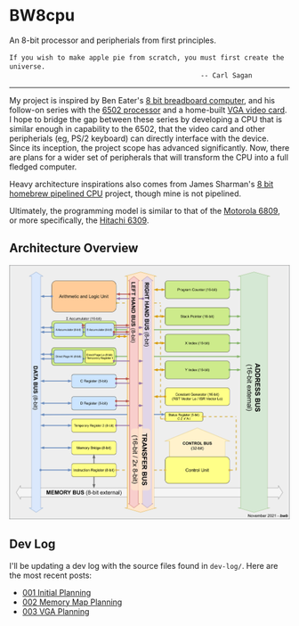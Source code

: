 # BW8cpu

An 8-bit processor and peripherials from first principles.

    If you wish to make apple pie from scratch, you must first create the universe.
                                                    -- Carl Sagan

---

My project is inspired by Ben Eater's [8 bit breadboard computer](https://eater.net/8bit), and his follow-on series with the [6502 processor](https://eater.net/6502) and a home-built [VGA video card](https://eater.net/vga). I hope to bridge the gap between these series by developing a CPU that is similar enough in capability to the 6502, that the video card and other peripherials (eg, PS/2 keyboard) can directly interface with the device. Since its inception, the project scope has advanced significantly. Now, there are plans for a wider set of peripherals that will transform the CPU into a full fledged computer.

Heavy architecture inspirations also comes from James Sharman's [8 bit homebrew pipelined CPU](https://www.youtube.com/c/weirdboyjim/videos) project, though mine is not pipelined.

Ultimately, the programming model is similar to that of the [Motorola 6809](https://en.wikipedia.org/wiki/Motorola_6809), or more specifically, the [Hitachi 6309](https://en.wikipedia.org/wiki/Hitachi_6309).

## Architecture Overview

![architecture diagram of cpu](docs/arch_diagram.png)

## Dev Log

I'll be updating a dev log with the source files found in `dev-log/`. Here are the most recent posts:

- [001 Initial Planning](dev-log/001-initial-planning.md)
- [002 Memory Map Planning](dev-log/002-memory-map-planning.md)
- [003 VGA Planning](dev-log/003-vga-planning.md)